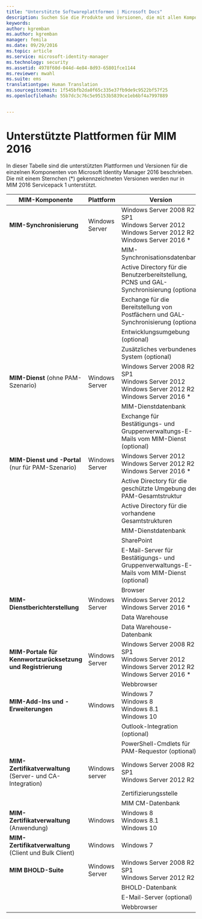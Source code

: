 ```yaml
---
title: "Unterstützte Softwareplattformen | Microsoft Docs"
description: Suchen Sie die Produkte und Versionen, die mit allen Komponenten von MIM 2016 kompatibel sind
keywords: 
author: kgremban
ms.author: kgremban
manager: femila
ms.date: 09/29/2016
ms.topic: article
ms.service: microsoft-identity-manager
ms.technology: security
ms.assetid: 4978f60d-044d-4e84-8d93-65801fce1144
ms.reviewer: mwahl
ms.suite: ems
translationtype: Human Translation
ms.sourcegitcommit: 1f545bfb2da0f65c335e37fb9de9c9522bf57f25
ms.openlocfilehash: 55b7dc3c76c5e95153b5839ce1eb6bf4a7997889


---
```


# <a name="supported-platforms-for-mim-2016"></a>Unterstützte Plattformen für MIM 2016

In dieser Tabelle sind die unterstützten Plattformen und Versionen für die einzelnen Komponenten von Microsoft Identity Manager 2016 beschrieben. Die mit einem Sternchen (*) gekennzeichneten Versionen werden nur in MIM 2016 Servicepack 1 unterstützt.


| **MIM-Komponente** | **Plattform** | **Version** |
|-------------------|--------------|-------------|
| **MIM-Synchronisierung** | Windows Server | Windows Server 2008 R2 SP1<br/>Windows Server 2012<br/>Windows Server 2012 R2<br/>Windows Server 2016 * |
|| | MIM-Synchronisationsdatenbank | SQL Server 2008 R2 SP3<br/>SQL Server 2012 SP2<br/>SQL Server 2014 SP1 <br/> SQL Server 2016 * |
|| | Active Directory für die Benutzerbereitstellung, PCNS und GAL-Synchronisierung (optional)|Windows Server 2008 R2 SP1<br/>Windows Server 2012<br/>Windows Server 2012 R2 <br/> Windows Server 2016 * |
|| | Exchange für die Bereitstellung von Postfächern und GAL-Synchronisierung (optional)|Exchange Server 2007 SP3<br/>Exchange Server 2010 SP3<br/>Exchange Server 2013 SP1 |
|| | Entwicklungsumgebung (optional) | Visual Studio 2012<br/>Visual Studio 2013 |
|| | Zusätzliches verbundenes System (optional) | Active Directory-Domänendienste<br/>Active Directory<br/>Lightweight Directory Services<br/>SQL Server 2000 oder höher<br/>SharePoint Server 2013<br/> SharePoint Server 2016 * <br/> Andere Produkte von Drittanbietern |
| **MIM-Dienst** (ohne PAM-Szenario) | Windows Server | Windows Server 2008 R2 SP1<br/>Windows Server 2012<br/>Windows Server 2012 R2 <br/> Windows Server 2016 * |
|| | MIM-Dienstdatenbank | SQL Server 2008 R2 SP3<br/>SQL Server 2012 SP2<br/>SQL Server 2014 SP1 <br/> SQL Server 2016 * |
|| | Exchange für Bestätigungs- und Gruppenverwaltungs-E-Mails vom MIM-Dienst (optional) | Exchange Server 2007 SP3 (mit installierter Exchange-Verwaltungskonsole)<br/>Exchange Server 2010 SP3<br/>Exchange Server 2013 SP1 <br/> Exchange Server 2016 * <br/> Exchange Online * |
| **MIM-Dienst und -Portal** (nur für PAM-Szenario)| Windows Server | Windows Server 2012<br/>Windows Server 2012 R2 <br/> Windows Server 2016 * |
|| | Active Directory für die geschützte Umgebung der PAM-Gesamtstruktur | Windows Server 2012 R2 <br/> Windows Server 2016 * |
|| | Active Directory für die vorhandene Gesamtstrukturen | Windows Server 2008 <br/> Windows Server 2008 R2 * <br/> Windows Server 2012 * <br/> Windows Server 2012 R2 * <br/> Windows Server 2016 * |
|| | MIM-Dienstdatenbank | SQL Server 2008 R2 SP3<br/>SQL Server 2012 SP2<br/>SQL Server 2014 SP1 <br/> SQL Server 2016 * |
|| | SharePoint | SharePoint Foundation 2010<br/>SharePoint Foundation 2013 SP1 <br/> SharePoint 2016 * |
|| | E-Mail-Server für Bestätigungs- und Gruppenverwaltungs-E-Mails vom MIM-Dienst (optional) | Exchange Server 2007 SP3 (mit installierter Exchange-Verwaltungskonsole)<br/>Exchange Server 2010 SP3<br/>Exchange Server 2013 SP1 <br/> Exchange Server 2016 * <br/> Exchange Online * |
|| | Browser | Alle gängigen Browser |
| **MIM-Dienstberichterstellung** | Windows Server | Windows Server 2012 <br/> Windows Server 2016 * |
|| | Data Warehouse | System Center 2012 Service Manager SP1 |
|| | Data Warehouse-Datenbank | SQL Server 2008 R2 SP3<br/>SQL Server 2012 SP2 |
| **MIM-Portale für Kennwortzurücksetzung und Registrierung** | Windows Server | Windows Server 2008 R2 SP1<br/>Windows Server 2012<br/>Windows Server 2012 R2 <br/> Windows Server 2016 * |
|| | Webbrowser | Alle gängigen Browser |
| **MIM-Add-Ins und -Erweiterungen** | Windows | Windows 7<br/>Windows 8<br/>Windows 8.1<br/>Windows 10 |
|| | Outlook-Integration (optional) | Outlook 2007 SP2<br/>Outlook 2010<br/>Outlook 2013 <br/> Outlook 2016 (unter Windows 10) * |
|| | PowerShell-Cmdlets für PAM-Requestor (optional) | Windows 8.1<br/>Windows 10 |
| **MIM-Zertifikatverwaltung** (Server- und CA-Integration) | Windows server | Windows Server 2008 R2 SP1<br/>Windows Server 2012 R2 |
|| | Zertifizierungsstelle | Windows Server 2008 R2 SP1<br/>Windows Server 2012<br/>Windows Server 2012 R2 |
|| | MIM CM-Datenbank | SQL Server 2008 R2 SP3<br/>SQL Server 2012 SP2<br/>SQL Server 2014 SP1 |
| **MIM-Zertifikatverwaltung** (Anwendung) | Windows | Windows 8<br/>Windows 8.1<br/>Windows 10 |
| **MIM-Zertifikatverwaltung** (Client und Bulk Client) | Windows | Windows 7 |
| **MIM BHOLD-Suite** | Windows Server | Windows Server 2008 R2 SP1<br/>Windows Server 2012 R2 |
|| | BHOLD-Datenbank | SQL Server 2008 R2 SP3<br/>SQL Server 2012 SP2 <br/> SQL Server 2014 * |
|| | E-Mail-Server (optional) | Exchange Server 2007 SP3<br/>Exchange Server 2010 SP3<br/>Exchange Server 2013 SP1 |
|| | Webbrowser | Internet Explorer 7, 8, 9, 10 oder 11 mit Silverlight |



<!--HONumber=Nov16_HO2-->


